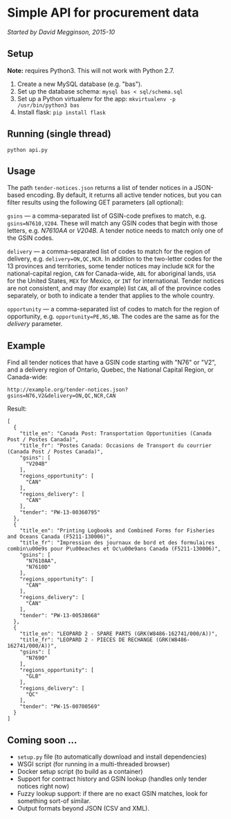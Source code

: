 # Simple API for procurement data

_Started by David Megginson, 2015-10_

## Setup

**Note:** requires Python3.  This will not work with Python 2.7.

1. Create a new MySQL database (e.g. "bas").
2. Set up the database schema: ``mysql bas < sql/schema.sql``
3. Set up a Python virtualenv for the app: ``mkvirtualenv -p /usr/bin/python3 bas``
4. Install flask: ``pip install flask``

## Running (single thread)

```
python api.py
```

## Usage

The path ``tender-notices.json`` returns a list of tender notices in a JSON-based encoding. By default, it returns all active tender notices, but you can filter results using the following GET parameters (all optional):

``gsins`` — a comma-separated list of GSIN-code prefixes to match, e.g. ``gsins=N7610,V204``.  These will match any GSIN codes that begin with those letters, e.g. _N7610AA_ or _V204B._  A tender notice needs to match only one of the GSIN codes.

``delivery`` — a comma-separated list of codes to match for the region of delivery, e.g. ``delivery=ON,QC,NCR``.  In addition to the two-letter codes for the 13 provinces and territories, some tender notices may include ``NCR`` for the national-capital region, ``CAN`` for Canada-wide, ``ABL`` for aboriginal lands, ``USA`` for the United States, ``MEX`` for Mexico, or ``INT`` for international.  Tender notices are not consistent, and may (for example) list ``CAN``, all of the province codes separately, or both to indicate a tender that applies to the whole country.

``opportunity`` — a comma-separated list of codes to match for the region of opportunity, e.g. ``opportunity=PE,NS,NB``.  The codes are the same as for the _delivery_ parameter.

## Example

Find all tender notices that have a GSIN code starting with "N76" or "V2", and a delivery region of Ontario, Quebec, the National Capital Region, or Canada-wide:

```
http://example.org/tender-notices.json?gsins=N76,V2&delivery=ON,QC,NCR,CAN
```

Result:

```
[
  {
    "title_en": "Canada Post: Transportation Opportunities (Canada Post / Postes Canada)",
    "title_fr": "Postes Canada: Occasions de Transport du courrier (Canada Post / Postes Canada)",
    "gsins": [
      "V204B"
    ],
    "regions_opportunity": [
      "CAN"
    ],
    "regions_delivery": [
      "CAN"
    ],
    "tender": "PW-13-00360795"
  },
  {
    "title_en": "Printing Logbooks and Combined Forms for Fisheries and Oceans Canada (F5211-130006)",
    "title_fr": "Impression des journaux de bord et des formulaires combin\u00e9s pour P\u00eaches et Oc\u00e9ans Canada (F5211-130006)",
    "gsins": [
      "N7610AA",
      "N7610D"
    ],
    "regions_opportunity": [
      "CAN"
    ],
    "regions_delivery": [
      "CAN"
    ],
    "tender": "PW-13-00538668"
  },
  {
    "title_en": "LEOPARD 2 - SPARE PARTS (GRK(W8486-162741/000/A))",
    "title_fr": "LEOPARD 2 - PIECES DE RECHANGE (GRK(W8486-162741/000/A))",
    "gsins": [
      "N7690"
    ],
    "regions_opportunity": [
      "GLB"
    ],
    "regions_delivery": [
      "QC"
    ],
    "tender": "PW-15-00700569"
  }
]
```

## Coming soon ...

* ``setup.py`` file (to automatically download and install dependencies)
* WSGI script (for running in a multi-threaded browser)
* Docker setup script (to build as a container)
* Support for contract history and GSIN lookup (handles only tender notices right now)
* Fuzzy lookup support: if there are no exact GSIN matches, look for something sort-of similar.
* Output formats beyond JSON (CSV and XML).

